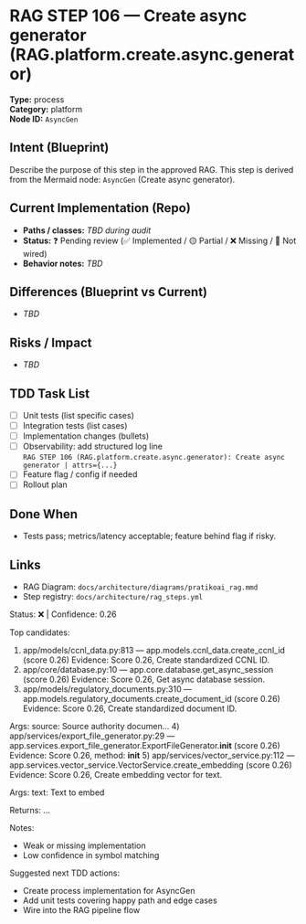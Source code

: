 # RAG STEP 106 — Create async generator (RAG.platform.create.async.generator)

**Type:** process  
**Category:** platform  
**Node ID:** `AsyncGen`

## Intent (Blueprint)
Describe the purpose of this step in the approved RAG. This step is derived from the Mermaid node: `AsyncGen` (Create async generator).

## Current Implementation (Repo)
- **Paths / classes:** _TBD during audit_
- **Status:** ❓ Pending review (✅ Implemented / 🟡 Partial / ❌ Missing / 🔌 Not wired)
- **Behavior notes:** _TBD_

## Differences (Blueprint vs Current)
- _TBD_

## Risks / Impact
- _TBD_

## TDD Task List
- [ ] Unit tests (list specific cases)
- [ ] Integration tests (list cases)
- [ ] Implementation changes (bullets)
- [ ] Observability: add structured log line  
  `RAG STEP 106 (RAG.platform.create.async.generator): Create async generator | attrs={...}`
- [ ] Feature flag / config if needed
- [ ] Rollout plan

## Done When
- Tests pass; metrics/latency acceptable; feature behind flag if risky.

## Links
- RAG Diagram: `docs/architecture/diagrams/pratikoai_rag.mmd`
- Step registry: `docs/architecture/rag_steps.yml`


<!-- AUTO-AUDIT:BEGIN -->
Status: ❌  |  Confidence: 0.26

Top candidates:
1) app/models/ccnl_data.py:813 — app.models.ccnl_data.create_ccnl_id (score 0.26)
   Evidence: Score 0.26, Create standardized CCNL ID.
2) app/core/database.py:10 — app.core.database.get_async_session (score 0.26)
   Evidence: Score 0.26, Get async database session.
3) app/models/regulatory_documents.py:310 — app.models.regulatory_documents.create_document_id (score 0.26)
   Evidence: Score 0.26, Create standardized document ID.

Args:
    source: Source authority
    documen...
4) app/services/export_file_generator.py:29 — app.services.export_file_generator.ExportFileGenerator.__init__ (score 0.26)
   Evidence: Score 0.26, method: __init__
5) app/services/vector_service.py:112 — app.services.vector_service.VectorService.create_embedding (score 0.26)
   Evidence: Score 0.26, Create embedding vector for text.

Args:
    text: Text to embed
    
Returns:
 ...

Notes:
- Weak or missing implementation
- Low confidence in symbol matching

Suggested next TDD actions:
- Create process implementation for AsyncGen
- Add unit tests covering happy path and edge cases
- Wire into the RAG pipeline flow
<!-- AUTO-AUDIT:END -->
